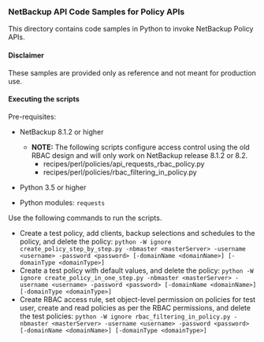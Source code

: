 ### NetBackup API Code Samples for Policy APIs

This directory contains code samples in Python to invoke NetBackup Policy APIs.

#### Disclaimer

These samples are provided only as reference and not meant for production use.

#### Executing the scripts

Pre-requisites:
- NetBackup 8.1.2 or higher

    - **NOTE:**  The following scripts configure access control using the old RBAC design and will only work on NetBackup
 release 8.1.2 or 8.2.
        - recipes/perl/policies/api_requests_rbac_policy.py
        - recipes/perl/policies/rbac_filtering_in_policy.py
        
- Python 3.5 or higher
- Python modules: `requests`


Use the following commands to run the scripts.
- Create a test policy, add clients, backup selections and schedules to the policy, and delete the policy: `python -W ignore create_policy_step_by_step.py -nbmaster <masterServer> -username <username> -password <password> [-domainName <domainName>] [-domainType <domainType>]`
- Create a test policy with default values, and delete the policy: `python -W ignore create_policy_in_one_step.py -nbmaster <masterServer> -username <username> -password <password> [-domainName <domainName>] [-domainType <domainType>]`
- Create RBAC access rule, set object-level permission on policies for test user, create and read policies as per the RBAC permissions, and delete the test policies: `python -W ignore rbac_filtering_in_policy.py -nbmaster <masterServer> -username <username> -password <password> [-domainName <domainName>] [-domainType <domainType>]`
